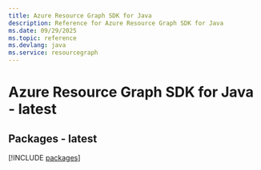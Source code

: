 ```yaml
---
title: Azure Resource Graph SDK for Java
description: Reference for Azure Resource Graph SDK for Java
ms.date: 09/29/2025
ms.topic: reference
ms.devlang: java
ms.service: resourcegraph
---
```

# Azure Resource Graph SDK for Java - latest
## Packages - latest
[!INCLUDE [packages](resource-graph-index.md)]